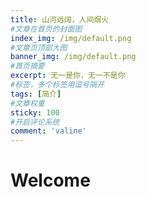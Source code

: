 ```yaml
---
title: 山河远阔，人间烟火
#文章在首页的封面图
index_img: /img/default.png
#文章页顶部大图
banner_img: /img/default.png
#首页摘要
excerpt: 无一是你，无一不是你
#标签，多个标签用逗号隔开
tags: [简介]
#文章权重
sticky: 100
#开启评论系统
comment: 'valine'
---
```


# Welcome